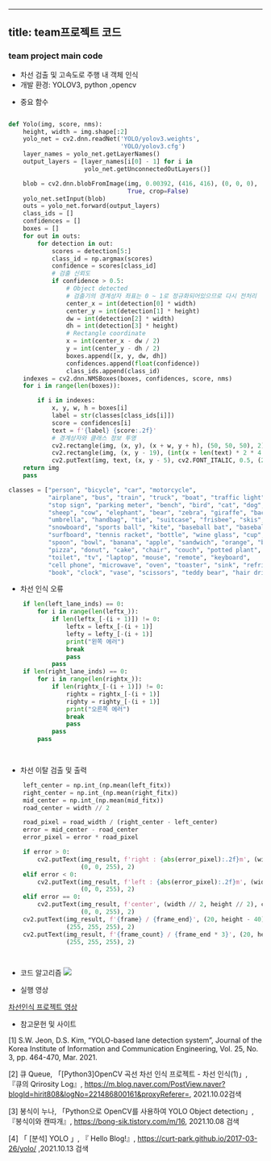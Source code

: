 -----
title: team프로젝트 코드
-----
### team project main code

- 차선 검출 및 고속도로 주행 내 객체 인식
- 개발 환경: YOLOV3, python ,opencv


+ 중요 함수
```python

def Yolo(img, score, nms):
    height, width = img.shape[:2]
    yolo_net = cv2.dnn.readNet('YOLO/yolov3.weights',
                               'YOLO/yolov3.cfg')
    layer_names = yolo_net.getLayerNames()
    output_layers = [layer_names[i[0] - 1] for i in
                     yolo_net.getUnconnectedOutLayers()]

    blob = cv2.dnn.blobFromImage(img, 0.00392, (416, 416), (0, 0, 0),
                                 True, crop=False)
    yolo_net.setInput(blob)
    outs = yolo_net.forward(output_layers)
    class_ids = []
    confidences = []
    boxes = []
    for out in outs:
        for detection in out:
            scores = detection[5:]
            class_id = np.argmax(scores)
            confidence = scores[class_id]
            # 검출 신뢰도
            if confidence > 0.5:
                # Object detected
                # 검출기의 경계상자 좌표는 0 ~ 1로 정규화되어있으므로 다시 전처리
                center_x = int(detection[0] * width)
                center_y = int(detection[1] * height)
                dw = int(detection[2] * width)
                dh = int(detection[3] * height)
                # Rectangle coordinate
                x = int(center_x - dw / 2)
                y = int(center_y - dh / 2)
                boxes.append([x, y, dw, dh])
                confidences.append(float(confidence))
                class_ids.append(class_id)
    indexes = cv2.dnn.NMSBoxes(boxes, confidences, score, nms)
    for i in range(len(boxes)):

        if i in indexes:
            x, y, w, h = boxes[i]
            label = str(classes[class_ids[i]])
            score = confidences[i]
            text = f'{label} {score:.2f}'
            # 경계상자와 클래스 정보 투영
            cv2.rectangle(img, (x, y), (x + w, y + h), (50, 50, 50), 2)
            cv2.rectangle(img, (x, y - 19), (int(x + len(text) * 2 * 4.5), y - 18 + len(text) * 2), (50, 50, 50), -1)
            cv2.putText(img, text, (x, y - 5), cv2.FONT_ITALIC, 0.5, (255, 255, 255), 2)
    return img
    pass

classes = ["person", "bicycle", "car", "motorcycle",
           "airplane", "bus", "train", "truck", "boat", "traffic light", "fire hydrant",
           "stop sign", "parking meter", "bench", "bird", "cat", "dog", "horse",
           "sheep", "cow", "elephant", "bear", "zebra", "giraffe", "backpack",
           "umbrella", "handbag", "tie", "suitcase", "frisbee", "skis",
           "snowboard", "sports ball", "kite", "baseball bat", "baseball glove", "skateboard",
           "surfboard", "tennis racket", "bottle", "wine glass", "cup", "fork", "knife",
           "spoon", "bowl", "banana", "apple", "sandwich", "orange", "broccoli", "carrot", "hot dog",
           "pizza", "donut", "cake", "chair", "couch", "potted plant", "bed", "dining table",
           "toilet", "tv", "laptop", "mouse", "remote", "keyboard",
           "cell phone", "microwave", "oven", "toaster", "sink", "refrigerator",
           "book", "clock", "vase", "scissors", "teddy bear", "hair drier", "toothbrush"]

```

- 차선 인식 오류
```python
    if len(left_lane_inds) == 0:
        for i in range(len(leftx_)):
            if len(leftx_[-(i + 1)]) != 0:
                leftx = leftx_[-(i + 1)]
                lefty = lefty_[-(i + 1)]
                print("왼쪽 에러")
                break
                pass
            pass
    if len(right_lane_inds) == 0:
        for i in range(len(rightx_)):
            if len(rightx_[-(i + 1)]) != 0:
                rightx = rightx_[-(i + 1)]
                righty = righty_[-(i + 1)]
                print("오른쪽 에러")
                break
                pass
            pass
        pass

 

```

- 차선 이탈 검출 및 출력
```python
    left_center = np.int_(np.mean(left_fitx))
    right_center = np.int_(np.mean(right_fitx))
    mid_center = np.int_(np.mean(mid_fitx))
    road_center = width // 2

    road_pixel = road_width / (right_center - left_center)
    error = mid_center - road_center
    error_pixel = error * road_pixel

    if error > 0:
        cv2.putText(img_result, f'right : {abs(error_pixel):.2f}m', (width // 2 - 50, height // 2 + 200), cv2.FONT_ITALIC, 0.5,
                    (0, 0, 255), 2)
    elif error < 0:
        cv2.putText(img_result, f'left : {abs(error_pixel):.2f}m', (width // 2 - 50, height // 2 + 200), cv2.FONT_ITALIC, 0.5,
                    (0, 0, 255), 2)
    elif error == 0:
        cv2.putText(img_result, f'center', (width // 2, height // 2), cv2.FONT_ITALIC, 0.5,
                    (0, 0, 255), 2)
    cv2.putText(img_result, f'{frame} / {frame_end}', (20, height - 40), cv2.FONT_ITALIC, 0.5,
                (255, 255, 255), 2)
    cv2.putText(img_result, f'{frame_count} / {frame_end * 3}', (20, height - 20), cv2.FONT_ITALIC, 0.5,
                (255, 255, 255), 2)

   
```
- 코드 알고리즘
![](img_3.png)

- 실행 영상

[차선인식 프로젝트 영상](https://youtu.be/BCT4i2_pSEI)

- 참고문헌 및 사이트


[1]  S.W. Jeon, D.S. Kim, “YOLO-based lane detection system”, Journal of the Korea Institute of Information and 
Communication Engineering, Vol. 25, No. 3, pp. 464-470, Mar. 2021.

[2] 큐 Queue, 「[Python3]OpenCV 곡선 차선 인식 프로젝트 - 차선 인식(1)」, 『큐의 Qrirosity Log』,
https://m.blog.naver.com/PostView.naver?blogId=hirit808&logNo=221486800161&proxyReferer=,  2021.10.02검색

[3] 봉식이 누나, 「Python으로 OpenCV를 사용하여 YOLO Object detection」,『봉식이와 캔따개』, 
https://bong-sik.tistory.com/m/16, 2021.10.08 검색

[4] 「 [분석] YOLO 」, 『 Hello Blog!』, https://curt-park.github.io/2017-03-26/yolo/  ,2021.10.13 검색
